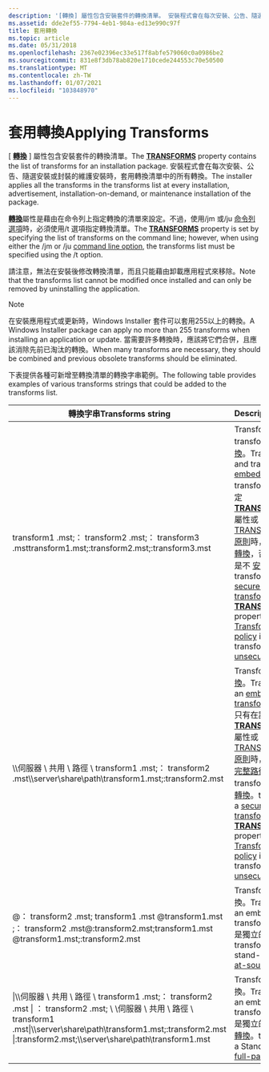 ```yaml
---
description: '[轉換] 屬性包含安裝套件的轉換清單。 安裝程式會在每次安裝、公告、隨選安裝或封裝的維護安裝時，套用轉換清單中的所有轉換。'
ms.assetid: dde2ef55-7794-4eb1-984a-ed13e990c97f
title: 套用轉換
ms.topic: article
ms.date: 05/31/2018
ms.openlocfilehash: 2367e02396ec33e517f8abfe579060c0a0986be2
ms.sourcegitcommit: 831e8f3db78ab820e1710cede244553c70e50500
ms.translationtype: MT
ms.contentlocale: zh-TW
ms.lasthandoff: 01/07/2021
ms.locfileid: "103848970"
---
```

# <a name="applying-transforms"></a><span data-ttu-id="f9d41-104">套用轉換</span><span class="sxs-lookup"><span data-stu-id="f9d41-104">Applying Transforms</span></span>

<span data-ttu-id="f9d41-105">[ [**轉換**](transforms.md) ] 屬性包含安裝套件的轉換清單。</span><span class="sxs-lookup"><span data-stu-id="f9d41-105">The [**TRANSFORMS**](transforms.md) property contains the list of transforms for an installation package.</span></span> <span data-ttu-id="f9d41-106">安裝程式會在每次安裝、公告、隨選安裝或封裝的維護安裝時，套用轉換清單中的所有轉換。</span><span class="sxs-lookup"><span data-stu-id="f9d41-106">The installer applies all the transforms in the transforms list at every installation, advertisement, installation-on-demand, or maintenance installation of the package.</span></span>

<span data-ttu-id="f9d41-107">[**轉換**](transforms.md)屬性是藉由在命令列上指定轉換的清單來設定。不過，使用/jm 或/ju [命令列選項](command-line-options.md)時，必須使用/t 選項指定轉換清單。</span><span class="sxs-lookup"><span data-stu-id="f9d41-107">The [**TRANSFORMS**](transforms.md) property is set by specifying the list of transforms on the command line; however, when using either the /jm or /ju [command line option](command-line-options.md), the transforms list must be specified using the /t option.</span></span>

<span data-ttu-id="f9d41-108">請注意，無法在安裝後修改轉換清單，而且只能藉由卸載應用程式來移除。</span><span class="sxs-lookup"><span data-stu-id="f9d41-108">Note that the transforms list cannot be modified once installed and can only be removed by uninstalling the application.</span></span>

> [!Note]  
> <span data-ttu-id="f9d41-109">在安裝應用程式或更新時，Windows Installer 套件可以套用255以上的轉換。</span><span class="sxs-lookup"><span data-stu-id="f9d41-109">A Windows Installer package can apply no more than 255 transforms when installing an application or update.</span></span> <span data-ttu-id="f9d41-110">當需要許多轉換時，應該將它們合併，且應該消除先前已淘汰的轉換。</span><span class="sxs-lookup"><span data-stu-id="f9d41-110">When many transforms are necessary, they should be combined and previous obsolete transforms should be eliminated.</span></span>

 

<span data-ttu-id="f9d41-111">下表提供各種可新增至轉換清單的轉換字串範例。</span><span class="sxs-lookup"><span data-stu-id="f9d41-111">The following table provides examples of various transforms strings that could be added to the transforms list.</span></span>



| <span data-ttu-id="f9d41-112">轉換字串</span><span class="sxs-lookup"><span data-stu-id="f9d41-112">Transforms string</span></span>                                                                                                              | <span data-ttu-id="f9d41-113">Description</span><span class="sxs-lookup"><span data-stu-id="f9d41-113">Description</span></span>                                                                                                                                                                                                                                                                                                                                                                             |
|--------------------------------------------------------------------------------------------------------------------------------|-----------------------------------------------------------------------------------------------------------------------------------------------------------------------------------------------------------------------------------------------------------------------------------------------------------------------------------------------------------------------------------------|
| <span data-ttu-id="f9d41-114">transform1 .mst;： transform2 .mst;： transform3 .mst</span><span class="sxs-lookup"><span data-stu-id="f9d41-114">transform1.mst;:transform2.mst;:transform3.mst</span></span>                                                                                 | <span data-ttu-id="f9d41-115">Transform2 .mst 和 transform3 是 [內嵌的轉換](embedded-transforms.md)。</span><span class="sxs-lookup"><span data-stu-id="f9d41-115">Transform2.mst and transform3.mst are [embedded transforms](embedded-transforms.md).</span></span> <span data-ttu-id="f9d41-116">transform1 只有在已設定 [**TRANSFORMSSECURE**](transformssecure.md)屬性或 [TRANSFORMSSECURE 原則](transformssecure-policy.md)時，才是 [安全的來源轉換](secure-at-source-transforms.md)，否則 transform1 是不 [安全的轉換](unsecured-transforms.md)。</span><span class="sxs-lookup"><span data-stu-id="f9d41-116">transform1.mst is a [secure-at-source transform](secure-at-source-transforms.md) only if the [**TRANSFORMSSECURE**](transformssecure.md) property or [TransformsSecure policy](transformssecure-policy.md) is set, otherwise transform1 is an [unsecured transform](unsecured-transforms.md).</span></span> |
| <span data-ttu-id="f9d41-117">\\\\伺服器 \\ 共用 \\ 路徑 \\ transform1 .mst;： transform2 .mst</span><span class="sxs-lookup"><span data-stu-id="f9d41-117">\\\\server\\share\\path\\transform1.mst;:transform2.mst</span></span>                                                                        | <span data-ttu-id="f9d41-118">Transform2 是 [內嵌的轉換](embedded-transforms.md)。</span><span class="sxs-lookup"><span data-stu-id="f9d41-118">Transform2.mst is an [embedded transform](embedded-transforms.md).</span></span> <span data-ttu-id="f9d41-119">transform1 只有在設定 [**TRANSFORMSSECURE**](transformssecure.md)屬性或 [TRANSFORMSSECURE 原則](transformssecure-policy.md)時，才會使用 [安全的完整路徑轉換](secure-full-path-transforms.md)，否則 transform1 是不安全的 [轉換](unsecured-transforms.md)。</span><span class="sxs-lookup"><span data-stu-id="f9d41-119">transform1.mst is a [secure-full-path transform](secure-full-path-transforms.md) only if the [**TRANSFORMSSECURE**](transformssecure.md) property or [TransformsSecure policy](transformssecure-policy.md) is set, otherwise transform1 is an [unsecured transform](unsecured-transforms.md).</span></span>                   |
| <span data-ttu-id="f9d41-120">@： transform2 .mst; transform1 .mst @transform1.mst ;： transform2 .mst</span><span class="sxs-lookup"><span data-stu-id="f9d41-120">@:transform2.mst;transform1.mst @transform1.mst;:transform2.mst</span></span><br/>                                                     | <span data-ttu-id="f9d41-121">Transform2 是內嵌的轉換。</span><span class="sxs-lookup"><span data-stu-id="f9d41-121">Transform2.mst is an embedded transform.</span></span> <span data-ttu-id="f9d41-122">transform1 是獨立的 [安全來源轉換](secure-at-source-transforms.md)。</span><span class="sxs-lookup"><span data-stu-id="f9d41-122">transform1.mst is a stand-alone [secure-at-source transforms](secure-at-source-transforms.md).</span></span>                                                                                                                                                                                                                                                |
| <span data-ttu-id="f9d41-123">\|\\\\伺服器 \\ 共用 \\ 路徑 \\ transform1 .mst;： transform2 .mst \| ： transform2 .mst; \\ \\伺服器 \\ 共用 \\ 路徑 \\ transform1 .mst</span><span class="sxs-lookup"><span data-stu-id="f9d41-123">\|\\\\server\\share\\path\\transform1.mst;:transform2.mst \|:transform2.mst;\\\\server\\share\\path\\transform1.mst</span></span><br/> | <span data-ttu-id="f9d41-124">Transform2 是內嵌的轉換。</span><span class="sxs-lookup"><span data-stu-id="f9d41-124">Transform2.mst is an embedded transform.</span></span> <span data-ttu-id="f9d41-125">transform1 是獨立的 [安全-完整路徑轉換](secure-full-path-transforms.md)。</span><span class="sxs-lookup"><span data-stu-id="f9d41-125">transform1.mst is a Standalone [secure-full-path transforms](secure-full-path-transforms.md).</span></span>                                                                                                                                                                                                                                                 |



 

 

 




